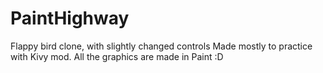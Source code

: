 # PaintHighway
 Flappy bird clone, with slightly changed controls
 Made mostly to practice with Kivy mod.
 All the graphics are made in Paint :D
